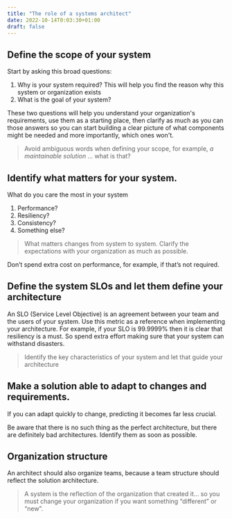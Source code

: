 ```yaml
---
title: "The role of a systems architect"
date: 2022-10-14T0:03:30+01:00
draft: false
---
```


## Define the scope of your system

Start by asking this broad questions:

1. Why is your system required? This will help you find the reason why this system or organization exists
2. What is the goal of your system?

These two questions will help you understand your organization's requirements, use them as a starting place, then  clarify as much as you can those answers so you can start building a clear picture of what components might be needed and more importantly, which ones won't.

> Avoid ambiguous words when defining your scope, for example, _a maintainable solution_ … what is that?

## Identify what matters for your system.

What do you care the most in your system

1. Performance?
2. Resiliency?
3. Consistency?
4. Something else?

> What matters changes from system to system. Clarify the expectations with your organization as much as possible.

Don’t spend extra cost on performance, for example, if that’s not required.

## Define the system SLOs and let them define your architecture

An SLO (Service Level Objective) is an agreement between your team and the users of your system. Use this metric as a reference when implementing your architecture. For example, if your SLO is 99.9999% then it is clear that resiliency is a must. So spend extra effort making sure that your system can withstand disasters.

> Identify the key characteristics of your system and let that guide your architecture

## Make a solution able to adapt to changes and requirements.

If you can adapt quickly to change, predicting it becomes far less crucial.

Be aware that there is no such thing as the perfect architecture, but there are definitely bad architectures. Identify them as soon as possible.

## Organization structure

An architect should also organize teams, because a team structure should reflect the solution architecture.

> A system is the reflection of the organization that created it… so you must change your organization if you want something “different” or “new”.
